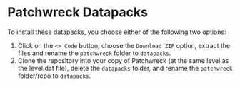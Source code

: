# Patchwreck Datapacks
To install these datapacks, you choose either of the following two options:
1. Click on the `<> Code` button, choose the `Download ZIP` option, extract the files and rename the `patchwreck` folder to `datapacks`.
2. Clone the repository into your copy of Patchwreck (at the same level as the level.dat file), delete the `datapacks` folder, and rename the `patchwreck` folder/repo to `datapacks`.
